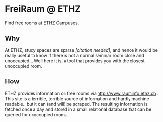 # FreiRaum @ ETHZ

Find free rooms at ETHZ Campuses.

## Why

At ETHZ, study spaces are sparse _[citation needed]_, and hence it would be really useful to know
if there is not a normal seminar room close and unoccupied...
Well here it is, a tool that provides you with the closest
unoccupied room.

## How

ETHZ provides information on free rooms via http://www.rauminfo.ethz.ch .
This site is a terrible, terrible source of information and hardly machine readable..
but it can (and will) be scraped.
The resulting information is fetched once a day and stored in a small relational database
that can be queried for unoccupied rooms.
